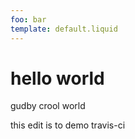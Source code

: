 ```yaml
---
foo: bar
template: default.liquid
---
```

# hello world

gudby crool world 

this edit is to demo travis-ci
